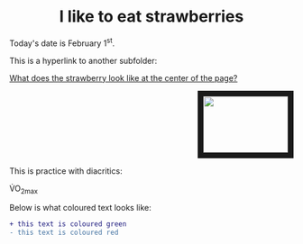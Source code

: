 <!DOCTYPE html>
<html>
<body>

<h1 align="center"> I like to eat strawberries </h1>

<p> Today's date is February 1<sup>st</sup>.</p>

</body>
</html>

<p> This is a hyperlink to another subfolder: </p> 
<a href="subfolder1/ooh.md">What does the strawberry look like at the center of the page?</a>

<p align="right">
<img src=https://th.bing.com/th/id/OIP.3QDWuvwi6bKF3kNNNVWb3gHaEo?w=302&h=189&c=7&r=0&o=5&pid=1.7"=80" width="150" height="100" border="10"/>
</p>


<p> This is practice with diacritics: </p>

V&#775;O<sub>2max</sub>

<p> Below is what coloured text looks like: </p>

```diff
+ this text is coloured green
- this text is coloured red
```
